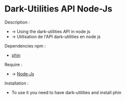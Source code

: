 # Dark-Utilities API Node-Js
 Description :
   * -> Using the dark-utilities API in node js
   * -> Utilisation de l'API dark-utilities en node js

 Dependencies npm :
  * [phin](https://www.npmjs.com/package/phin "lien")

 Require :
  * -> [Node-Js](https://www.digitalocean.com/community/tutorials/how-to-install-node-js-on-ubuntu-20-04-fr)
 
Installation :
  * To use it you need to have dark-utilities and install phin

